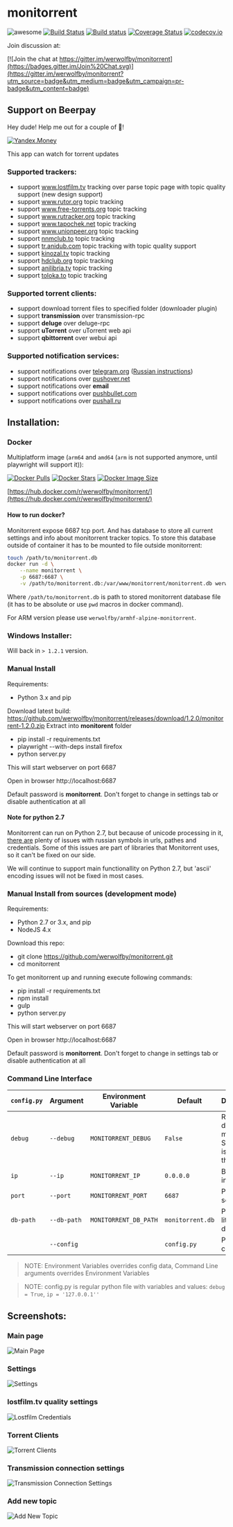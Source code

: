 # monitorrent

![awesome](https://img.shields.io/badge/Awesome-Yes-brightgreen.svg)
[![Build Status](https://travis-ci.org/werwolfby/monitorrent.svg?branch=develop)](https://travis-ci.org/werwolfby/monitorrent)
[![Build status](https://ci.appveyor.com/api/projects/status/emt2y0jcya73lxj3?svg=true)](https://ci.appveyor.com/project/werwolfby/monitorrent)
[![Coverage Status](https://coveralls.io/repos/werwolfby/monitorrent/badge.svg?branch=develop&service=github)](https://coveralls.io/github/werwolfby/monitorrent?branch=develop)
[![codecov.io](https://codecov.io/github/werwolfby/monitorrent/coverage.svg?branch=develop)](https://codecov.io/github/werwolfby/monitorrent?branch=develop)

Join discussion at:

[![Join the chat at https://gitter.im/werwolfby/monitorrent](https://badges.gitter.im/Join%20Chat.svg)](https://gitter.im/werwolfby/monitorrent?utm_source=badge&utm_medium=badge&utm_campaign=pr-badge&utm_content=badge)

## Support on Beerpay
Hey dude! Help me out for a couple of :beers:!

[![Yandex.Money](https://img.shields.io/badge/-%D0%BF%D0%BE%D0%B4%D0%B4%D0%B5%D1%80%D0%B6%D0%B0%D1%82%D1%8C-dfb317.svg?style=flat&colorA=ffffff&logo=data%3Aimage%2Fpng%3Bbase64%2CiVBORw0KGgoAAAANSUhEUgAAAA4AAAAOCAMAAAAolt3jAAAAnFBMVEUAAAD%2F%2FwD%2FzAD%2FvyD%2FzBr%2FyBL%2FxRf2wRL6wxb6wxT7xhXuuRHmtAvvvBD7xRPuuw%2FvvBD6xRX7xhT6xRT5xBT3wRL6xRT6xRT5wxP6xRT5xRP6xRRgTAl7YQukgQ6phQ7XqwXYqwbYrAbZrAbgsgniswrltQrotwzrug7sug7tuw%2FuvA%2FvvQ%2F2whL2wxL4wxP4xBP5xBP5xRP6xRQWtWWMAAAAHHRSTlMAAQUICg4WHS8zSElcb3eKlJWyytTd7e7v%2BPv8BVgXXQAAAGNJREFUeAFdx1USwyAYBkDqpe4uRIj7d%2F%2B75R%2BGDCT7tkybHJllcX5aW91gOtq9YTo7AabjC%2BX3eW3WfErdgnz%2FjQjBqQcog9a95r7d2BNO1LWQrkxKqO6RBlkFojq%2FPu7akrWLthGpa2oo%2BAAAAABJRU5ErkJggg%3D%3D)](https://money.yandex.ru/to/410012638435097)

This app can watch for torrent updates

### Supported trackers:
- support www.lostfilm.tv tracking over parse topic page with topic quality support (new design support)
- support www.rutor.org topic tracking
- support www.free-torrents.org topic tracking
- support www.rutracker.org topic tracking
- support www.tapochek.net topic tracking
- support www.unionpeer.org topic tracking
- support [nnmclub.to](http://nnmclub.to) topic tracking
- support [tr.anidub.com](http://tr.anidub.com) topic tracking with topic quality support
- support [kinozal.tv](http://kinozal.tv) topic tracking
- support [hdclub.org](http://hdclub.org) topic tracking
- support [anilibria.tv](https://www.anilibria.tv) topic tracking
- support [toloka.to](https://toloka.to) topic tracking

### Supported torrent clients:
- support download torrent files to specified folder (downloader plugin)
- support **transmission** over transmission-rpc
- support **deluge** over deluge-rpc
- support **uTorrent** over uTorrent web api
- support **qbittorrent** over webui api

### Supported notification services:
- support notifications over [telegram.org](https://telegram.org/) ([Russian instructions](https://github.com/werwolfby/monitorrent/wiki/FAQ))
- support notifications over [pushover.net](https://pushover.net)
- support notifications over **email**
- support notifications over [pushbullet.com](https://www.pushbullet.com)
- support notifications over [pushall.ru](https://pushall.ru)

## Installation:

### Docker

Multiplatform image (`arm64` and `amd64` (`arm` is not supported anymore, until playwright will support it)):

[![Docker Pulls](https://badgen.net/docker/pulls/werwolfby/monitorrent?icon=docker&label=pulls)](https://hub.docker.com/r/werwolfby/monitorrent/)
[![Docker Stars](https://badgen.net/docker/stars/werwolfby/monitorrent?icon=docker&label=stars)](https://hub.docker.com/r/werwolfby/monitorrent/)
[![Docker Image Size](https://badgen.net/docker/size/werwolfby/monitorrent?icon=docker&label=image%20size)](https://hub.docker.com/r/werwolfby/monitorrent/)

[https://hub.docker.com/r/werwolfby/monitorrent/](https://hub.docker.com/r/werwolfby/monitorrent/)

#### How to run docker?

Monitorrent expose 6687 tcp port. And has database to store all current settings and info about monitorrent tracker topics.
To store this database outside of container it has to be mounted to file outside monitorrent:

```bash
touch /path/to/monitorrent.db
docker run -d \
    --name monitorrent \
    -p 6687:6687 \
    -v /path/to/monitorrent.db:/var/www/monitorrent/monitorrent.db werwolfby/alpine-monitorrent
```

Where `/path/to/monitorrent.db` is path to stored monitorrent database file (it has to be absolute or use `pwd` macros in docker command).

For ARM version please use `werwolfby/armhf-alpine-monitorrent`.

### Windows Installer:
Will back in `> 1.2.1` version.

### Manual Install

Requirements:
  - Python 3.x and pip

Download latest build: https://github.com/werwolfby/monitorrent/releases/download/1.2.0/monitorrent-1.2.0.zip
Extract into **monitorent** folder
 * pip install -r requirements.txt
 * playwright --with-deps install firefox
 * python server.py

This will start webserver on port 6687

Open in browser 
http://localhost:6687

Default password is **monitorrent**. Don't forget to change in settings tab or disable authentication at all

#### Note for python 2.7

Monitorrent can run on Python 2.7, but because of unicode processing in it, [there are](https://github.com/werwolfby/monitorrent/issues?utf8=%E2%9C%93&q=is%3Aissue%20label%3A%22python%202%22%20label%3A%22wontfix%22%20) plenty of issues with russian symbols in urls, pathes and credentials. Some of this issues are part of libraries that Monitorrent uses, so it can't be fixed on our side.

We will continue to support main functionallity on Python 2.7, but 'ascii' encoding issues will not be fixed in most cases.

### Manual Install from sources (development mode)

Requirements:
 - Python 2.7 or 3.x, and pip
 - NodeJS 4.x

Download this repo:
 * git clone https://github.com/werwolfby/monitorrent.git
 * cd monitorrent

To get monitorrent up and running execute following commands:

 * pip install -r requirements.txt
 * npm install
 * gulp
 * python server.py

This will start webserver on port 6687

Open in browser 
http://localhost:6687

Default password is **monitorrent**. Don't forget to change in settings tab or disable authentication at all

### Command Line Interface

|`config.py` |Argument    |Environment Variable    |Default            |Description                                     |
|------------|------------|------------------------|-------------------|------------------------------------------------|
|`debug`     |`--debug`   |`MONITORRENT_DEBUG`     |`False`            |Run in debug mode. Secret key is always the same|
|`ip`        |`--ip`      |`MONITORRENT_IP`        |`0.0.0.0`          |Bind interface                                  |
|`port`      |`--port`    |`MONITORRENT_PORT`      |`6687`             |Port for server                                 |
|`db-path`   |`--db-path` |`MONITORRENT_DB_PATH`   |`monitorrent.db`   |Path to SQL lite database                       |
|            |`--config`  |                        |`config.py`        |Path to config file                             |

> NOTE: Environment Variables overrides config data, Command Line arguments overrides Environment Variables

> NOTE: config.py is regular python file with variables and values:
> `debug = True`, `ip = '127.0.0.1''`

## Screenshots:

### Main page
![Main Page](https://cloud.githubusercontent.com/assets/705754/16707713/059fad8a-45e1-11e6-926f-acd3cc42a613.png)

### Settings
![Settings](https://cloud.githubusercontent.com/assets/705754/16707717/200ba9b2-45e1-11e6-91a5-17392ee3d81a.png)

### lostfilm.tv quality settings
![Lostfilm Credentials](https://cloud.githubusercontent.com/assets/705754/16707721/4d03df34-45e1-11e6-8e54-8df4b24236e6.png)

### Torrent Clients
![Torrent Clients](https://cloud.githubusercontent.com/assets/705754/16707722/65da3d1e-45e1-11e6-849a-bf513ed22da1.png)

### Transmission connection settings
![Transmission Connection Settings](https://cloud.githubusercontent.com/assets/705754/16707729/978939c8-45e1-11e6-98b2-3608784e627b.png)

### Add new topic
![Add New Topic](https://cloud.githubusercontent.com/assets/705754/16707732/a4e0a868-45e1-11e6-99ed-5178a4d3e52a.png)
